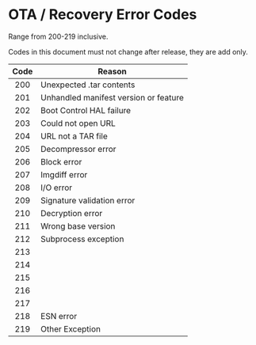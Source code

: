 # OTA / Recovery Error Codes
Range from 200-219 inclusive.

Codes in this document must not change after release, they are add only.

| Code | Reason                                |
|:----:|---------------------------------------|
| 200  | Unexpected .tar contents              |
| 201  | Unhandled manifest version or feature |
| 202  | Boot Control HAL failure              |
| 203  | Could not open URL                    |
| 204  | URL not a TAR file                    |
| 205  | Decompressor error                    |
| 206  | Block error                           |
| 207  | Imgdiff error                         |
| 208  | I/O error                             |
| 209  | Signature validation error            |
| 210  | Decryption error                      |
| 211  | Wrong base version                    |
| 212  | Subprocess exception                  |
| 213  |                                       |
| 214  |                                       |
| 215  |                                       |
| 216  |                                       |
| 217  |                                       |
| 218  | ESN error                             |
| 219  | Other Exception                       |
